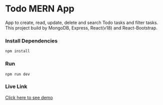 # Todo MERN App

App to create, read, update, delete and search Todo tasks and filter tasks.
This project build by MongoDB, Express, React(v18) and React-Bootstrap.

<!-- <img src="public/HomePage.png" /> -->
<!-- <img src="public/SearchResult.png" /> -->

### Install Dependencies

```
npm install
```

### Run

```
npm run dev
```
### Live Link
[Click here to see demo](https://github-finder-hu04x7nra-istiak-hossain-tushars-projects.vercel.app/)
